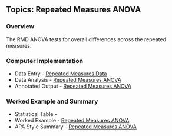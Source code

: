## Topics: Repeated Measures ANOVA

### Overview

The RMD ANOVA tests for overall differences across the repeated measures.

### Computer Implementation

- Data Entry - [Repeated Measures Data](../jamovi/data-entry/repeateddata.md)
- Data Analysis - [Repeated Measures ANOVA](../jamovi/data-analysis/repeated.md)
- Annotated Output - [Repeated Measures ANOVA](../jamovi/annotated-output/repeated.md)

### Worked Example and Summary

- Statistical Table - [](../Calculations/statistical-tables/F.md)
- Worked Example - [Repeated Measures ANOVA](../Calculations/worked-examples/repeated.md)
- APA Style Summary - [Repeated Measures ANOVA](../Summaries/summarized-examples/repeated.md)
